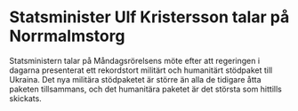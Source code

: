 # Statsminister Ulf Kristersson talar på Norrmalmstorg

Statsministern talar på Måndagsrörelsens möte efter att regeringen i dagarna presenterat ett rekordstort militärt och humanitärt stödpaket till Ukraina. Det nya militära stödpaketet är större än alla de tidigare åtta paketen tillsammans, och det humanitära paketet är det största som hittills skickats.
